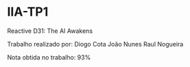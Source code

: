 # IIA-TP1
Reactive D31: The AI Awakens

Trabalho realizado por:
Diogo Cota
João Nunes
Raul Nogueira

Nota obtida no trabalho: 93%
